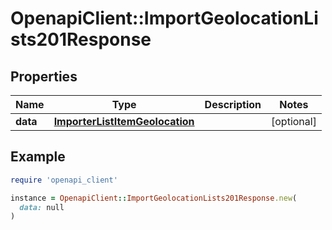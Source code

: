 # OpenapiClient::ImportGeolocationLists201Response

## Properties

| Name | Type | Description | Notes |
| ---- | ---- | ----------- | ----- |
| **data** | [**ImporterListItemGeolocation**](ImporterListItemGeolocation.md) |  | [optional] |

## Example

```ruby
require 'openapi_client'

instance = OpenapiClient::ImportGeolocationLists201Response.new(
  data: null
)
```

